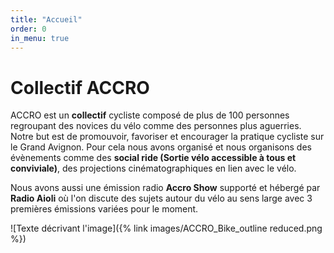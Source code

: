 ```yaml
---
title: "Accueil"
order: 0
in_menu: true
---
```

# Collectif ACCRO  


ACCRO est un **collectif**  cycliste composé de plus de 100 personnes regroupant des novices du vélo comme des personnes plus aguerries. Notre but est de promouvoir, favoriser et encourager la pratique cycliste sur le Grand Avignon. Pour cela nous avons organisé et nous organisons des évènements comme des **social ride (Sortie vélo accessible à tous et conviviale)**, des projections cinématographiques en lien avec le vélo.

Nous avons aussi une émission radio **Accro Show** supporté et hébergé par **Radio Aioli** où l'on discute des sujets autour du vélo au sens large avec 3 premières émissions variées pour le moment. 

![Texte décrivant l'image]({% link images/ACCRO_Bike_outline reduced.png %}) 